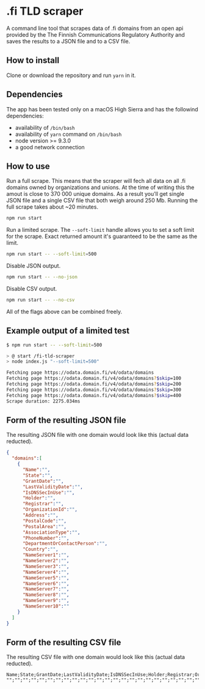 # .fi TLD scraper
A command line tool that scrapes data of .fi domains from an open api provided by the The Finnish Communications Regulatory Authority and saves the results to a JSON file and to a CSV file.

## How to install
Clone or download the repository and run `yarn` in it.

## Dependencies
The app has been tested only on a macOS High Sierra and has the followind dependencies:
- availability of `/bin/bash`
- availability of `yarn` command on `/bin/bash`
- node version >= 9.3.0
- a good network connection

## How to use
Run a full scrape. This means that the scraper will fech all data on all .fi domains owned by organizations and unions. At the time of writing this the amout is close to 370 000 unique domains. As a result you'll get single JSON file and a single CSV file that both weigh around 250 Mb. Running the full scrape takes about ~20 minutes.
```bash
npm run start
```

Run a limited scrape. The `--soft-limit` handle allows you to set a soft limit for the scrape. Exact returned amount it's guaranteed to be the same as the limit.
```bash
npm run start -- --soft-limit=500
```

Disable JSON output.
```bash
npm run start -- --no-json
```

Disable CSV output.
```bash
npm run start -- --no-csv
```

All of the flags above can be combined freely.

## Example output of a limited test
```bash
$ npm run start -- --soft-limit=500

> @ start /fi-tld-scraper
> node index.js "--soft-limit=500"

Fetching page https://odata.domain.fi/v4/odata/domains
Fetching page https://odata.domain.fi/v4/odata/domains?$skip=100
Fetching page https://odata.domain.fi/v4/odata/domains?$skip=200
Fetching page https://odata.domain.fi/v4/odata/domains?$skip=300
Fetching page https://odata.domain.fi/v4/odata/domains?$skip=400
Scrape duration: 2275.034ms
```

## Form of the resulting JSON file
The resulting JSON file with one domain would look like this (actual data reducted).
```json
{
  "domains":[
    {
      "Name":"",
      "State":"",
      "GrantDate":"",
      "LastValidityDate":"",
      "IsDNSSecInUse":"",
      "Holder":"",
      "Registrar":"",
      "OrganizationId":"",
      "Address":"",
      "PostalCode":"",
      "PostalArea":"",
      "AssociationType":"",
      "PhoneNumber":"",
      "DepartmentOrContactPerson":"",
      "Country":"",
      "NameServer1":"",
      "NameServer2":"",
      "NameServer3":"",
      "NameServer4":"",
      "NameServer5":"",
      "NameServer6":"",
      "NameServer7":"",
      "NameServer8":"",
      "NameServer9":"",
      "NameServer10":""
    }
  ]
}
```

## Form of the resulting CSV file
The resulting CSV file with one domain would look like this (actual data reducted).
```csv
Name;State;GrantDate;LastValidityDate;IsDNSSecInUse;Holder;Registrar;OrganizationId;Address;PostalCode;PostalArea;AssociationType;PhoneNumber;DepartmentOrContactPerson;Country;NameServer1;NameServer2;NameServer3;NameServer4;NameServer5;NameServer6;NameServer7;NameServer8;NameServer9;NameServer10
"";"";"";"";"";"";"";"";"";"";"";"";"";"";"";"";"";"";"";"";"";"";"";"";""
```